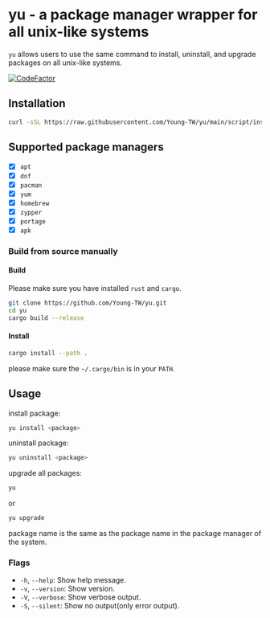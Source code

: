 # yu - a package manager wrapper for all unix-like systems

`yu` allows users to use the same command to install, uninstall, and upgrade packages on all unix-like systems.

[![CodeFactor](https://www.codefactor.io/repository/github/young-tw/yu/badge)](https://www.codefactor.io/repository/github/young-tw/yu)

## Installation

```bash
curl -sSL https://raw.githubusercontent.com/Young-TW/yu/main/script/install.sh | bash
```

## Supported package managers

- [x] `apt`
- [x] `dnf`
- [x] `pacman`
- [x] `yum`
- [x] `homebrew`
- [x] `zypper`
- [x] `portage`
- [x] `apk`

### Build from source manually

#### Build

Please make sure you have installed `rust` and `cargo`.

```bash
git clone https://github.com/Young-TW/yu.git
cd yu
cargo build --release
```

#### Install

```bash
cargo install --path .
```

please make sure the `~/.cargo/bin` is in your `PATH`.

## Usage

install package:

```bash
yu install <package>
```

uninstall package:

```bash
yu uninstall <package>
```

upgrade all packages:

```bash
yu
```

or

```bash
yu upgrade
```

package name is the same as the package name in the package manager of the system.

### Flags

- `-h`, `--help`: Show help message.
- `-v`, `--version`: Show version.
- `-V`, `--verbose`: Show verbose output.
- `-S`, `--silent`: Show no output(only error output).
